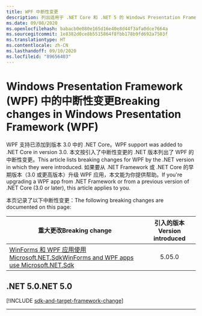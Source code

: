 ```yaml
---
title: WPF 中断性变更
description: 列出适用于 .NET Core 和 .NET 5 的 Windows Presentation Framework 中的中断性变更。
ms.date: 09/08/2020
ms.openlocfilehash: babacb0e080e165d16e40e8d44f3afa0dce7664a
ms.sourcegitcommit: 1e8382d0ce8b5515864f8fbb178b9fd692a7503f
ms.translationtype: HT
ms.contentlocale: zh-CN
ms.lasthandoff: 09/10/2020
ms.locfileid: "89656403"
---
```

# <a name="breaking-changes-in-windows-presentation-framework-wpf"></a><span data-ttu-id="4e935-103">Windows Presentation Framework (WPF) 中的中断性变更</span><span class="sxs-lookup"><span data-stu-id="4e935-103">Breaking changes in Windows Presentation Framework (WPF)</span></span>

<span data-ttu-id="4e935-104">WPF 支持已添加到版本 3.0 中的 .NET Core。</span><span class="sxs-lookup"><span data-stu-id="4e935-104">WPF support was added to .NET Core in version 3.0.</span></span> <span data-ttu-id="4e935-105">本文按引入了中断性变更的 .NET 版本列出了 WPF 的中断性变更。</span><span class="sxs-lookup"><span data-stu-id="4e935-105">This article lists breaking changes for WPF by the .NET version in which they were introduced.</span></span> <span data-ttu-id="4e935-106">如果要从 .NET Framework 或 .NET Core 的早期版本（3.0 或更高版本）升级 WPF 应用，本文能为你提供帮助。</span><span class="sxs-lookup"><span data-stu-id="4e935-106">If you're upgrading a WPF app from .NET Framework or from a previous version of .NET Core (3.0 or later), this article applies to you.</span></span>

<span data-ttu-id="4e935-107">本页记录了以下中断性变更：</span><span class="sxs-lookup"><span data-stu-id="4e935-107">The following breaking changes are documented on this page:</span></span>

| <span data-ttu-id="4e935-108">重大更改</span><span class="sxs-lookup"><span data-stu-id="4e935-108">Breaking change</span></span> | <span data-ttu-id="4e935-109">引入的版本</span><span class="sxs-lookup"><span data-stu-id="4e935-109">Version introduced</span></span> |
| - | :-: |
| [<span data-ttu-id="4e935-110">WinForms 和 WPF 应用使用 Microsoft.NET.Sdk</span><span class="sxs-lookup"><span data-stu-id="4e935-110">WinForms and WPF apps use Microsoft.NET.Sdk</span></span>](#winforms-and-wpf-apps-use-microsoftnetsdk) | <span data-ttu-id="4e935-111">5.0</span><span class="sxs-lookup"><span data-stu-id="4e935-111">5.0</span></span> |

## <a name="net-50"></a><span data-ttu-id="4e935-112">.NET 5.0</span><span class="sxs-lookup"><span data-stu-id="4e935-112">.NET 5.0</span></span>

[!INCLUDE [sdk-and-target-framework-change](../../../includes/core-changes/windowsforms/5.0/sdk-and-target-framework-change.md)]

***
